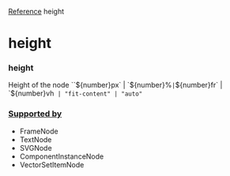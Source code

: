 [Reference](https://www.framer.com/developers/reference)
height
# height
### height
Height of the node
``${number}px` | `${number}%` | `${number}fr` | `${number}vh` | "fit-content" | "auto"`
### [Supported by](https://www.framer.com/developers/reference/plugins-traits-height#supported-by)
  * FrameNode
  * TextNode
  * SVGNode
  * ComponentInstanceNode
  * VectorSetItemNode


